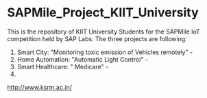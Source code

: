 # SAPMile_Project_KIIT_University

This is the repository of KIIT University Students for the SAPMile IoT competition held by SAP Labs. The three projects are following:

1. Smart City: "Monitoring toxic emission of Vehicles remotely" - 
2. Home Automation: "Automatic Light Control" -
3. Smart Healthcare: " Medicare" -
4. 

http://www.ksrm.ac.in/
